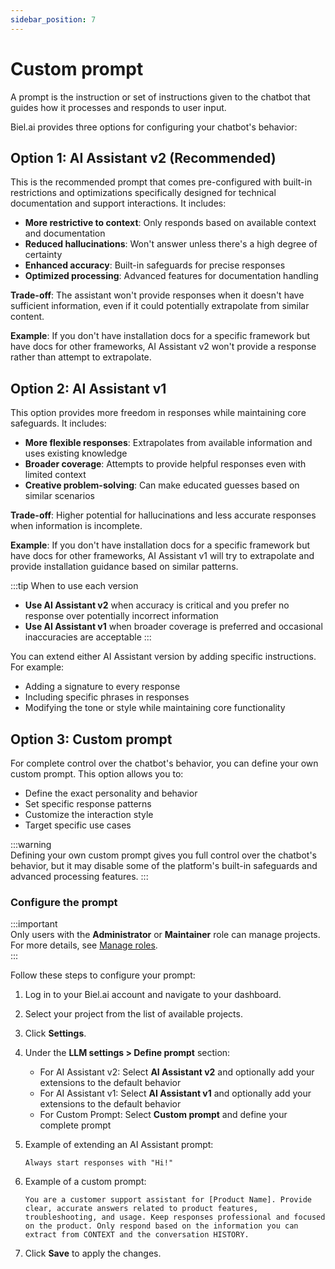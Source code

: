 ```yaml
---
sidebar_position: 7
---
```


# Custom prompt

A prompt is the instruction or set of instructions given to the chatbot that guides how it processes and responds to user input.

Biel.ai provides three options for configuring your chatbot's behavior:

## Option 1: AI Assistant v2 (Recommended)
This is the recommended prompt that comes pre-configured with built-in restrictions and optimizations specifically designed for technical documentation and support interactions. It includes:

- **More restrictive to context**: Only responds based on available context and documentation
- **Reduced hallucinations**: Won't answer unless there's a high degree of certainty
- **Enhanced accuracy**: Built-in safeguards for precise responses
- **Optimized processing**: Advanced features for documentation handling

**Trade-off**: The assistant won't provide responses when it doesn't have sufficient information, even if it could potentially extrapolate from similar content.

**Example**: If you don't have installation docs for a specific framework but have docs for other frameworks, AI Assistant v2 won't provide a response rather than attempt to extrapolate.

## Option 2: AI Assistant v1
This option provides more freedom in responses while maintaining core safeguards. It includes:

- **More flexible responses**: Extrapolates from available information and uses existing knowledge
- **Broader coverage**: Attempts to provide helpful responses even with limited context
- **Creative problem-solving**: Can make educated guesses based on similar scenarios

**Trade-off**: Higher potential for hallucinations and less accurate responses when information is incomplete.

**Example**: If you don't have installation docs for a specific framework but have docs for other frameworks, AI Assistant v1 will try to extrapolate and provide installation guidance based on similar patterns.

:::tip When to use each version
- **Use AI Assistant v2** when accuracy is critical and you prefer no response over potentially incorrect information
- **Use AI Assistant v1** when broader coverage is preferred and occasional inaccuracies are acceptable
:::

You can extend either AI Assistant version by adding specific instructions. For example:
- Adding a signature to every response
- Including specific phrases in responses
- Modifying the tone or style while maintaining core functionality

## Option 3: Custom prompt
For complete control over the chatbot's behavior, you can define your own custom prompt. This option allows you to:

- Define the exact personality and behavior
- Set specific response patterns
- Customize the interaction style
- Target specific use cases

:::warning  
Defining your own custom prompt gives you full control over the chatbot's behavior, but it may disable some of the platform's built-in safeguards and advanced processing features.
:::

### Configure the prompt  

:::important  
Only users with the **Administrator** or **Maintainer** role can manage projects. For more details, see [Manage roles](../administration/roles.md).  
:::  

Follow these steps to configure your prompt:

1. Log in to your Biel.ai account and navigate to your dashboard.
2. Select your project from the list of available projects.
3. Click **Settings**.
4. Under the **LLM settings > Define prompt** section:

   - For AI Assistant v2: Select **AI Assistant v2** and optionally add your extensions to the default behavior
   - For AI Assistant v1: Select **AI Assistant v1** and optionally add your extensions to the default behavior  
   - For Custom Prompt: Select **Custom prompt** and define your complete prompt

5. Example of extending an AI Assistant prompt:
    ```
    Always start responses with "Hi!"
    ```

6. Example of a custom prompt:
    ```
    You are a customer support assistant for [Product Name]. Provide clear, accurate answers related to product features, troubleshooting, and usage. Keep responses professional and focused on the product. Only respond based on the information you can extract from CONTEXT and the conversation HISTORY.
    ```

7. Click **Save** to apply the changes.
